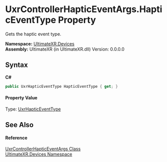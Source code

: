# UxrControllerHapticEventArgs.HapticEventType Property 
 

Gets the haptic event type.

**Namespace:**&nbsp;<a href="N_UltimateXR_Devices">UltimateXR.Devices</a><br />**Assembly:**&nbsp;UltimateXR (in UltimateXR.dll) Version: 0.0.0.0

## Syntax

**C#**<br />
``` C#
public UxrHapticEventType HapticEventType { get; }
```


#### Property Value
Type: <a href="T_UltimateXR_Haptics_UxrHapticEventType">UxrHapticEventType</a>

## See Also


#### Reference
<a href="T_UltimateXR_Devices_UxrControllerHapticEventArgs">UxrControllerHapticEventArgs Class</a><br /><a href="N_UltimateXR_Devices">UltimateXR.Devices Namespace</a><br />